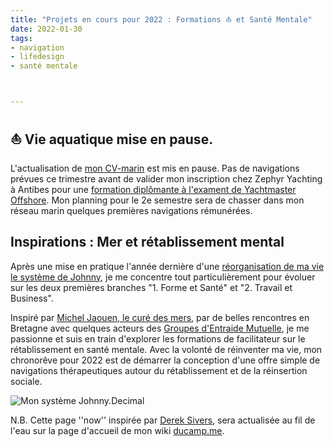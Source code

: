 ```yaml
---
title: "Projets en cours pour 2022 : Formations ⛵️ et Santé Mentale" 
date: 2022-01-30
tags:
- navigation
- lifedesign
- santé mentale



---
```

## ⛵️ Vie aquatique mise en pause.  

L'actualisation de [mon CV-marin](https://ducamp.me/CV-marin#Contact) est mis en pause. Pas de navigations prévues ce trimestre avant de valider mon inscription chez Zephyr Yachting à Antibes pour une [formation diplômante à l'exament de Yachtmaster Offshore](https://www.zephyr-yachting.com/courses/yachtmaster-package-antibes/). 
Mon planning pour le 2e semestre sera de chasser dans mon réseau marin quelques premières navigations rémunérées. 

## Inspirations : Mer et rétablissement mental

Après une mise en pratique l'année dernière d'une [réorganisation de ma vie le système de Johnny](https://ducamp.me/Johnny.Decimal), je me concentre tout particulièrement pour évoluer sur les deux premières branches  "1. Forme et Santé" et "2. Travail et Business". 

Inspiré par [Michel Jaouen, le curé des mers](https://fr.wikipedia.org/wiki/Michel_Jaouen), par de belles rencontres en Bretagne avec quelques acteurs des [Groupes d'Entraide Mutuelle](https://fr.wikipedia.org/wiki/Groupe_d%27entraide_mutuelle), je me passionne et suis en train d'explorer les formations de facilitateur sur le rétablissement en santé mentale. Avec la volonté de réinventer ma vie, mon chronorêve pour 2022 est de démarrer la conception d'une offre simple de navigations thérapeutiques autour du rétablissement et de la réinsertion sociale.

![Mon système Johnny.Decimal](https://ducamp.me/images/thumb/3/39/Navigation-Johnny.Decimal.png/1600px-Navigation-Johnny.Decimal.png)

N.B. Cette page ''now'' inspirée par [Derek Sivers](https://ducamp.me/maintenant), sera actualisée au fil de l'eau sur la page d'accueil de mon wiki [ducamp.me](https://ducamp.me/).
